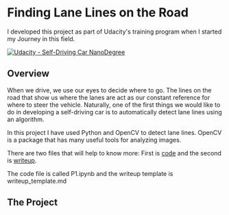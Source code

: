 
# **Finding Lane Lines on the Road** 

I developed this project as part of Udacity's training program when I started my Journey in this field.

[![Udacity - Self-Driving Car NanoDegree](https://s3.amazonaws.com/udacity-sdc/github/shield-carnd.svg)](http://www.udacity.com/drive)

Overview
---

When we drive, we use our eyes to decide where to go.  The lines on the road that show us where the lanes are act as our constant reference for where to steer the vehicle.  Naturally, one of the first things we would like to do in developing a self-driving car is to automatically detect lane lines using an algorithm.

In this project I have used Python and OpenCV to detect lane lines.  OpenCV is a package that has many useful tools for analyzing images.  

There are two files that will help to know more: 
First is [code](https://github.com/harinjoshi/FindingLaneLines/blob/master/P1.ipynb) and 
the second is  [writeup](https://github.com/harinjoshi/FindingLaneLines/blob/master/writeup_template.md).

The code file is called P1.ipynb and the writeup template is writeup_template.md 


The Project
---
